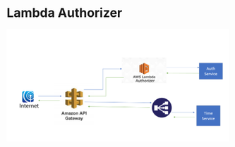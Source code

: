 # Lambda Authorizer

![](https://github.com/winkeyes/lambdaAuthorizer/blob/master/LambdaDiagram.PNG)
